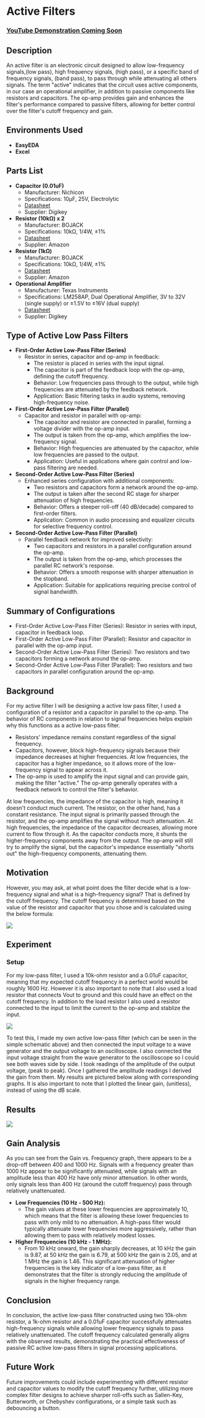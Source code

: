 <h1>Active Filters</h1>

### [YouTube Demonstration Coming Soon](INSERTLINK)

<h2>Description</h2>
<p>An active filter is an electronic circuit designed to allow low-frequency signals,(low pass), high frequency signals, (high pass), or a specific band of frequency signals, (band pass), to pass through while attenuating all others signals. The term "active" indicates that the circuit uses active components, in our case an operational amplifier, in addition to passive components like resistors and capacitors. The op-amp provides gain and enhances the filter's performance compared to passive filters, allowing for better control over the filter's cutoff frequency and gain.</p>

<h2>Environments Used</h2>
<ul>
  <li><b>EasyEDA</b></li>
  <li><b>Excel</b></li>
</ul>

<h2>Parts List</h2>
<ul>
  <li><strong>Capacitor (0.01uF)</strong>
    <ul>
      <li>Manufacturer: Nichicon</li>
      <li>Specifications: 10µF, 25V, Electrolytic</li>
      <li><a href="https://www.digikey.com/en/products/detail/nichicon/UCS2G100MPD1TD/3768673">Datasheet</a></li>
      <li>Supplier: Digikey</li>
    </ul>
  </li>
  <li><strong>Resistor (10kΩ) x 2</strong>
    <ul>
      <li>Manufacturer: BOJACK</li>
      <li>Specifications: 10kΩ, 1/4W, ±1%</li>
      <li><a href="https://www.amazon.com/BOJACK-Values-Resistor-Resistors-Assortment/dp/B08FD1XVL6/ref" target="_blank">Datasheet</a></li>
      <li>Supplier: Amazon</li>
    </ul>
  </li>
  <li><strong>Resistor (1kΩ)</strong>
    <ul>
      <li>Manufacturer: BOJACK</li>
      <li>Specifications: 10kΩ, 1/4W, ±1%</li>
      <li><a href="https://www.amazon.com/BOJACK-Values-Resistor-Resistors-Assortment/dp/B08FD1XVL6/ref" target="_blank">Datasheet</a></li>
      <li>Supplier: Amazon</li>
    </ul>
  </li>
  <li><strong>Operational Amplifier</strong>
    <ul>
      <li>Manufacturer: Texas Instruments</li>
      <li>Specifications: LM258AP, Dual Operational Amplifier, 3V to 32V (single supply) or ±1.5V to ±16V (dual supply)</li>
      <li><a href="https://www.digikey.com/en/products/detail/texas-instruments/LM258AP/1510009" target="_blank">Datasheet</a></li>
      <li>Supplier: Digikey</li>
    </ul>
  </li>
</ul>

<h2>Type of Active Low Pass Filters</h2>
<ul>
  <li><strong>First-Order Active Low-Pass Filter (Series)</strong>
  <ul>
      <li>Resistor in series, capacitor and op-amp in feedback:
      <ul>
          <li>The resistor is placed in series with the input signal.</li>
          <li>The capacitor is part of the feedback loop with the op-amp, defining the cutoff frequency.</li>
          <li>Behavior: Low frequencies pass through to the output, while high frequencies are attenuated by the feedback network.</li>
          <li>Application: Basic filtering tasks in audio systems, removing high-frequency noise.</li>
      </ul>
      </li>
  </ul>
  </li>             
  <li><strong>First-Order Active Low-Pass Filter (Parallel)</strong>
  <ul>
      <li>Capacitor and resistor in parallel with op-amp:
      <ul>
          <li>The capacitor and resistor are connected in parallel, forming a voltage divider with the op-amp input.</li>
          <li>The output is taken from the op-amp, which amplifies the low-frequency signal.</li>
          <li>Behavior: High frequencies are attenuated by the capacitor, while low frequencies are passed to the output.</li>
          <li>Application: Useful in applications where gain control and low-pass filtering are needed.</li>
      </ul>
      </li>
  </ul>
  </li>
  <li><strong>Second-Order Active Low-Pass Filter (Series)</strong>
  <ul>
      <li>Enhanced series configuration with additional components:
      <ul>
          <li>Two resistors and capacitors form a network around the op-amp.</li>
          <li>The output is taken after the second RC stage for sharper attenuation of high frequencies.</li>
          <li>Behavior: Offers a steeper roll-off (40 dB/decade) compared to first-order filters.</li>
          <li>Application: Common in audio processing and equalizer circuits for selective frequency control.</li>
      </ul>
      </li>
  </ul>
  </li>
  <li><strong>Second-Order Active Low-Pass Filter (Parallel)</strong>
  <ul>
      <li>Parallel feedback network for improved selectivity:
      <ul>
          <li>Two capacitors and resistors in a parallel configuration around the op-amp.</li>
          <li>The output is taken from the op-amp, which processes the parallel RC network's response.</li>
          <li>Behavior: Offers a smooth response with sharper attenuation in the stopband.</li>
          <li>Application: Suitable for applications requiring precise control of signal bandwidth.</li>
      </ul>
      </li>
  </ul>
  </li>
</ul>

<h2>Summary of Configurations</h2>
<ul>
  <li>First-Order Active Low-Pass Filter (Series): Resistor in series with input, capacitor in feedback loop.</li>
  <li>First-Order Active Low-Pass Filter (Parallel): Resistor and capacitor in parallel with the op-amp input.</li>
  <li>Second-Order Active Low-Pass Filter (Series): Two resistors and two capacitors forming a network around the op-amp.</li>
  <li>Second-Order Active Low-Pass Filter (Parallel): Two resistors and two capacitors in  parallel configuration around the op-amp.</li>
</ul>

<h2>Background</h2>
<p>For my active filter I will be designing a active low pass filter, I used a configuration of a resistor and a capacitor in parallel to the op-amp. The behavior of RC components in relation to signal frequencies helps explain why this functions as a active low-pass filter.</p>
<ul>
  <li>Resistors' impedance remains constant regardless of the signal frequency.</li>
  <li>Capacitors, however, block high-frequency signals because their impedance decreases at higher frequencies. At low frequencies, the capacitor has a higher impedance, so it allows more of the low-frequency signal to appear across it.</li>
  <li>The op-amp is used to amplify the input signal and can provide gain, making the filter "active." The op-amp generally operates with a feedback network to control the filter's behavior.</li>
</ul>
<p>At low frequencies, the impedance of the capacitor is high, meaning it doesn't conduct much current. The resistor, on the other hand, has a constant resistance. The input signal is primarily passed through the resistor, and the op-amp amplifies the signal without much attenuation. At high frequencies, the impedance of the capacitor decreases, allowing more current to flow through it. As the capacitor conducts more, it shunts the higher-frequency components away from the output. The op-amp will still try to amplify the signal, but the capacitor's impedance essentially "shorts out" the high-frequency components, attenuating them.</p>

<h2>Motivation</h2>
<p>However, you may ask, at what point does the filter decide what is a low-frequency signal and what is a high-frequency signal? That is defined by the cutoff frequency. The cutoff frequency is determined based on the value of the resistor and capacitor that you chose and is calculated using the below formula:</p>
<img src="https://github.com/user-attachments/assets/51e86869-7400-42ba-883b-bc56991d7783"/>

<h2>Experiment</h2>
<h3>Setup</h3>
<p>For my low-pass filter, I used a 10k-ohm resistor and a 0.01uF capacitor, meaning that my expected cutoff frequency in a perfect world would be roughly 1600 Hz. However it is also important to note that I also used a load resistor that connects Vout to ground and this could have an effect on the cutoff frequency. In addition to the load resistor I also used a resistor connected to the input to limit the current to the op-amp and stablize the input.</p>
<img src="/Active_Low_Pass.png"/>
<p>To test this, I made my own active low-pass filter (which can be seen in the simple schematic above) and then connected the input voltage to a wave generator and the output voltage to an oscilloscope. I also connected the input voltage straight from the wave generator to the oscilloscope so I could see both waves side by side. I took readings of the amplitude of the output voltage, (peak to peak). Once I gathered the amplitude readings I derived the gain from them. My results are pictured below along with corresponding graphs. It is also important to note that I plotted the linear gain, (unitless), instead of using the dB scale.</p>

<h2>Results</h2>
<img src="/Active_Low_Pass_Findings.png"/>

<h2>Gain Analysis</h2>
<p>As you can see from the Gain vs. Frequency graph, there appears to be a drop-off between 400 and 1000 Hz. Signals with a frequency greater than 1000 Hz appear to be significantly attenuated, while signals with an amplitude less than 400 Hz have only minor attenuation. In other words, only signals less than 400 Hz (around the cutoff frequency) pass through relatively unattenuated.</p>
<ul>
  <li><strong>Low Frequencies (10 Hz - 500 Hz):</strong>
    <ul>
      <li>The gain values at these lower frequencies are approximately 10, which means that the filter is allowing these lower frequencies to pass with only mild to no attenuation. A high-pass filter would typically attenuate lower frequencies more aggressively, rather than allowing them to pass with relatively modest losses.</li>
    </ul>
  </li>
  <li><strong>Higher Frequencies (10 kHz - 1 MHz):</strong>
    <ul>
      <li>From 10 kHz onward, the gain sharply decreases, at 10 kHz the gain is 9.87, at 50 kHz the gain is 6.79, at 500 kHz the gain is 2.05, and at 1 MHz the gain is 1.46. This significant attenuation of higher frequencies is the key indicator of a low-pass filter, as it demonstrates that the filter is strongly reducing the amplitude of signals in the higher frequency range.</li>
    </ul>
  </li>
</ul>

<h2>Conclusion</h2>
<p>In conclusion, the active low-pass filter constructed using two 10k-ohm resistor, a 1k-ohm resistor and a 0.01uF capacitor successfully attenuates high-frequency signals while allowing lower frequency signals to pass relatively unattenuated. The cutoff frequency calculated generally aligns with the observed results, demonstrating the practical effectiveness of passive RC active low-pass filters in signal processing applications.</p>

<h2>Future Work</h2>
<p>Future improvements could include experimenting with different resistor and capacitor values to modify the cutoff frequency further, utilizing more complex filter designs to achieve sharper roll-offs such as Sallen-Key, Butterworth, or Chebyshev configurations, or a simple task such as debouncing a button.</p>
